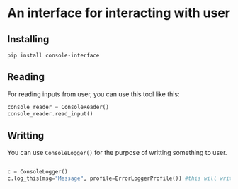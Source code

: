 # An interface for interacting with user

## Installing

```
pip install console-interface
```

## Reading

For reading inputs from user, you can use this tool like this:

```python
console_reader = ConsoleReader()
console_reader.read_input()
```
## Writting

You can use ```ConsoleLogger()``` for the purpose of writting something to user. 

```python

c = ConsoleLogger()
c.log_this(msg="Message", profile=ErrorLoggerProfile()) #this will write in the red color. 
```

